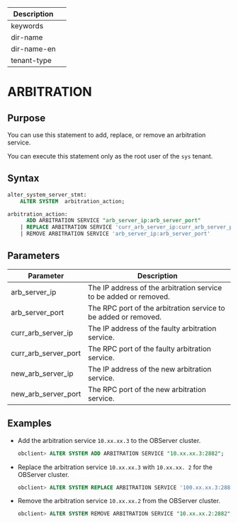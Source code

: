 | Description   |                 |
|---------------|-----------------|
| keywords      |                 |
| dir-name      |                 |
| dir-name-en   |                 |
| tenant-type   |                 |

# ARBITRATION

## Purpose

You can use this statement to add, replace, or remove an arbitration service.

You can execute this statement only as the root user of the `sys` tenant.

## Syntax

```sql
alter_system_server_stmt:
    ALTER SYSTEM  arbitration_action;

arbitration_action:
      ADD ARBITRATION SERVICE "arb_server_ip:arb_server_port"
    | REPLACE ARBITRATION SERVICE 'curr_arb_server_ip:curr_arb_server_port' WITH 'new_arb_server_ip:new_arb_server_port'
    | REMOVE ARBITRATION SERVICE 'arb_server_ip:arb_server_port'

```

## Parameters

| **Parameter** | **Description** |
|---------------|----------------------|
| arb_server_ip | The IP address of the arbitration service to be added or removed.  |
| arb_server_port | The RPC port of the arbitration service to be added or removed.  |
| curr_arb_server_ip | The IP address of the faulty arbitration service.  |
| curr_arb_server_port | The RPC port of the faulty arbitration service.  |
| new_arb_server_ip | The IP address of the new arbitration service.  |
| new_arb_server_port | The RPC port of the new arbitration service.  |

## Examples

* Add the arbitration service `10.xx.xx.3` to the OBServer cluster.

   ```sql
   obclient> ALTER SYSTEM ADD ARBITRATION SERVICE "10.xx.xx.3:2882";
   ```

* Replace the arbitration service `10.xx.xx.3` with `10.xx.xx. 2` for the OBServer cluster.

   ```sql
   obclient> ALTER SYSTEM REPLACE ARBITRATION SERVICE '100.xx.xx.3:2882' WITH '100.xx.xx.2:2882';
   ```

* Remove the arbitration service `10.xx.xx.2` from the OBServer cluster.

   ```sql
   obclient> ALTER SYSTEM REMOVE ARBITRATION SERVICE "10.xx.xx.2:2882";
   ```

